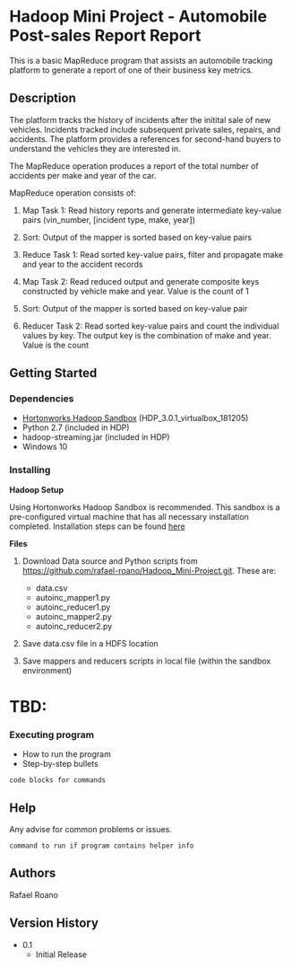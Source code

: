 # Hadoop Mini Project - Automobile Post-sales Report Report

This is a basic MapReduce program that assists an automobile tracking platform to generate a report of one of their business key metrics.

## Description

The platform tracks the history of incidents after the initital sale of new vehicles. Incidents tracked include subsequent private sales, repairs, and accidents. The platform provides a references for second-hand buyers to understand the vehicles they are interested in.

The MapReduce operation produces a report of the total number of accidents per make and year of the car.

MapReduce operation consists of:

1. Map Task 1: Read history reports and generate intermediate key-value pairs (vin_number, [incident type, make, year])

2. Sort: Output of the mapper is sorted based on key-value pairs

3. Reduce Task 1: Read sorted key-value pairs, filter and propagate make and year to the accident records

4. Map Task 2: Read reduced output and generate composite keys constructed by vehicle make and year. Value is the count of 1

5. Sort: Output of the mapper is sorted based on key-value pair

6. Reducer Task 2: Read sorted key-value pairs and count the individual values by key. The output key is the combination of make and year. Value is the count

## Getting Started

### Dependencies

* [Hortonworks Hadoop Sandbox][1] (HDP_3.0.1_virtualbox_181205)
* Python 2.7 (included in HDP)
* hadoop-streaming.jar (included in HDP)
* Windows 10

[1]: https://www.cloudera.com/downloads/hortonworks-sandbox/hdp.html

### Installing

**Hadoop Setup**

Using Hortonworks Hadoop Sandbox is recommended. This sandbox is a pre-configured virtual machine that has all necessary installation completed. Installation steps can be found [here][2]

[2]: https://www.youtube.com/watch?v=735yx2Eak48

**Files**

1. Download Data source and Python scripts from https://github.com/rafael-roano/Hadoop_Mini-Project.git. These are:
    * data.csv
    * autoinc_mapper1.py
    * autoinc_reducer1.py
    * autoinc_mapper2.py
    * autoinc_reducer2.py

2. Save data.csv file in a HDFS location
3. Save mappers and reducers scripts in local file (within the sandbox environment)


# TBD:

### Executing program

* How to run the program
* Step-by-step bullets
```
code blocks for commands
```

## Help

Any advise for common problems or issues.
```
command to run if program contains helper info
```

## Authors

Rafael Roano

## Version History

* 0.1
    * Initial Release